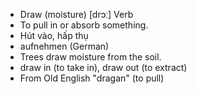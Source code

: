 - Draw (moisture)	[drɔː]	Verb	
- To pull in or absorb something.
- Hút vào, hấp thụ
- aufnehmen (German)
- Trees draw moisture from the soil.
- draw in (to take in), draw out (to extract)
- From Old English "dragan" (to pull)